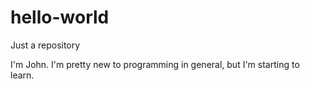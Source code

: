 # hello-world
Just a repository

I'm John. I'm pretty new to programming in general, but I'm starting to learn.
